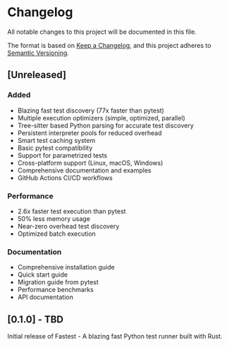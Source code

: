 # Changelog

All notable changes to this project will be documented in this file.

The format is based on [Keep a Changelog](https://keepachangelog.com/en/1.0.0/),
and this project adheres to [Semantic Versioning](https://semver.org/spec/v2.0.0.html).

## [Unreleased]

### Added
- Blazing fast test discovery (77x faster than pytest)
- Multiple execution optimizers (simple, optimized, parallel)
- Tree-sitter based Python parsing for accurate test discovery
- Persistent interpreter pools for reduced overhead
- Smart test caching system
- Basic pytest compatibility
- Support for parametrized tests
- Cross-platform support (Linux, macOS, Windows)
- Comprehensive documentation and examples
- GitHub Actions CI/CD workflows

### Performance
- 2.6x faster test execution than pytest
- 50% less memory usage
- Near-zero overhead test discovery
- Optimized batch execution

### Documentation
- Comprehensive installation guide
- Quick start guide
- Migration guide from pytest
- Performance benchmarks
- API documentation

## [0.1.0] - TBD

Initial release of Fastest - A blazing fast Python test runner built with Rust.